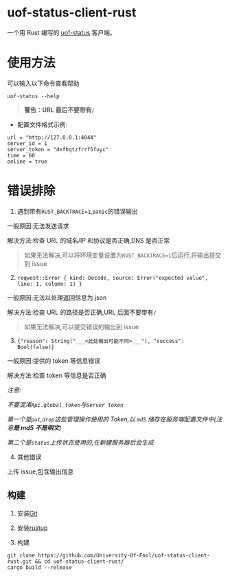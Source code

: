 # uof-status-client-rust

一个用 Rust 编写的 [uof-status](https://github.com/University-Of-Fool/uof-status) 客户端。

# 使用方法

可以输入以下命令查看帮助

```
uof-status --help
```

> **警告：URL 最后不要带有`/`**

- 配置文件格式示例:

```
url = "http://127.0.0.1:4044"
server_id = 1
server_token = "dxfhqtzfrrf5fuyc"
time = 60
online = true
```

# 错误排除

1. 遇到带有`RUST_BACKTRACE=1`,`panic`的错误输出

一般原因:无法发送请求

解决方法:检查 URL 的域名/IP 和协议是否正确,DNS 是否正常

> 如果无法解决,可以将环境变量设置为`RUST_BACKTRACE=1`后运行,将输出提交到 issue

2. `reqwest::Error { kind: Decode, source: Error("expected value", line: 1, column: 1) }`

一般原因:无法以处理返回信息为 json

解决方法:检查 URL 的路径是否正确,URL 后面不要带有`/`

> 如果无法解决,可以提交错误的输出到 issue

3. `{"reason": String("___<此处输出可能不同>___"), "success": Bool(false)}`

一般原因:提供的 token 等信息错误

解决方法:检查 token 等信息是否正确

_注意:_

_不要混淆`Api.global_token`与`Server token`_

_第一个是`put`,`drop`这些管理操作使用的 Token,以 `md5` 储存在服务端配置文件中(注意**是 md5 不是明文**)_

_第二个是`status`上传状态使用的,在新建服务器后会生成_

4. 其他错误

上传 issue,包含输出信息

## 构建

1. 安装[Git](https://git-scm.com/)

2. 安装[rustup](https://rustup.rs/)

3. 构建

```
git clone https://github.com/University-Of-Fool/uof-status-client-rust.git && cd uof-status-client-rust/
cargo build --release
```
